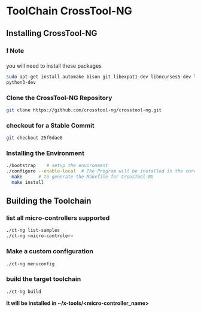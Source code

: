 # ToolChain CrossTool-NG
## Installing CrossTool-NG
### :exclamation: Note 
you will need to install these packages 
```bash
sudo apt-get install automake bison git libexpat1-dev libncurses5-dev libsdl1.2-dev libtool \
python3-dev 
```
### Clone the CrossTool-NG Repository
```bash
git clone https://github.com/crosstool-ng/crosstool-ng.git
```
### checkout for a Stable Commit
```bash
git checkout 25f6dae8
```

### Installing the Environment

```bash
./bootstrap    # setup the environment
./configure --enable-local  # The Program will be installed in the current directory
  make      # to generate the Makefile for CroosTool-NG
  make install
```

## Building the Toolchain
### list all micro-controllers supported
```bash
./ct-ng list-samples
./ct-ng <micro-controler>
```
### Make a custom configuration
```bash
./ct-ng menuconfig
```
### build the target toolchain

```bash
./ct-ng build
```
**It will be installed in ~/x-tools/<micro-controller_name>**





